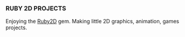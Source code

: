 ### RUBY 2D PROJECTS ###

Enjoying the [Ruby2D](https://www.ruby2d.com/learn/colors/) gem. Making little 2D graphics, animation, games projects.